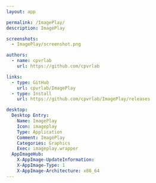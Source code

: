 ```yaml
---
layout: app

permalink: /ImagePlay/
description: ImagePlay

screenshots:
  - ImagePlay/screenshot.png

authors:
  - name: cpvrlab
    url: https://github.com/cpvrlab

links:
  - type: GitHub
    url: cpvrlab/ImagePlay
  - type: Install
    url: https://github.com/cpvrlab/ImagePlay/releases

desktop:
  Desktop Entry:
    Name: ImagePlay
    Icon: imageplay
    Type: Application
    Comment: ImagePlay
    Categories: Graphics
    Exec: imageplay.wrapper
  AppImageHub:
    X-AppImage-UpdateInformation: 
    X-AppImage-Type: 1
    X-AppImage-Architecture: x86_64
---
```

